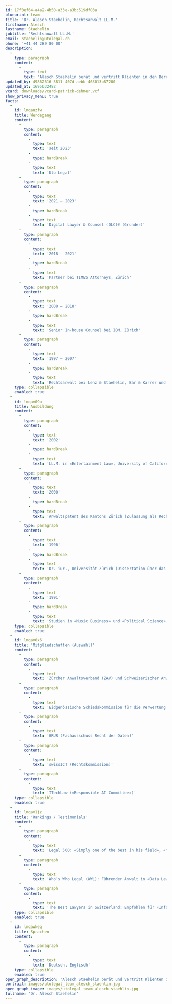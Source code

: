 ```yaml
---
id: 17f3ef64-a4a2-4b50-a33e-a3bc519df03a
blueprint: team
title: 'Dr. Alesch Staehelin, Rechtsanwalt LL.M.'
firstname: Alesch
lastname: Staehelin
jobtitle: 'Rechtsanwalt LL.M.'
email: staehelin@utolegal.ch
phone: '+41 44 289 80 00'
description:
  -
    type: paragraph
    content:
      -
        type: text
        text: 'Alesch Staehelin berät und vertritt Klienten in den Bereichen «Data, IT/IP & Media»: Er entwirft, prüft und verhandelt Verträge aller Art (insbesondere komplexe, zeitkritische und grenzüberschreitende Tech-Deals), er berät in Fragen des Datenschutzes, der IT-Sicherheit, der digitalen Transformation, der neuen Technologien (z.B. KI und IoT), der sozialen Medien, des E-Commerce, des Urheber-, Unterhaltungs- und Medienrechts, des Marken-, Design- und Patentrechts (inkl. Know-how-Schutz) und des Wettbewerbsrechts, er vermittelt in strittigen Projekten, und er führt Gerichts- und Schiedsverfahren. Alesch ist Lehrbeauftragter an diversen Schweizer Universitäten und ehemaliger Journalist (u.a. NZZ).'
updated_by: 49862616-3811-407d-aebb-463013b87200
updated_at: 1695632482
vcard: downloads/vcard-patrick-dehmer.vcf
show_privacy_menu: true
facts:
  -
    id: lmqauzfw
    title: Werdegang
    content:
      -
        type: paragraph
        content:
          -
            type: text
            text: 'seit 2023'
          -
            type: hardBreak
          -
            type: text
            text: 'Uto Legal'
      -
        type: paragraph
        content:
          -
            type: text
            text: '2021 – 2023'
          -
            type: hardBreak
          -
            type: text
            text: 'Digital Lawyer & Counsel (DLC)® (Gründer)'
      -
        type: paragraph
        content:
          -
            type: text
            text: '2018 – 2021'
          -
            type: hardBreak
          -
            type: text
            text: 'Partner bei TIMES Attorneys, Zürich'
      -
        type: paragraph
        content:
          -
            type: text
            text: '2008 – 2018'
          -
            type: hardBreak
          -
            type: text
            text: 'Senior In-house Counsel bei IBM, Zürich'
      -
        type: paragraph
        content:
          -
            type: text
            text: '1997 – 2007'
          -
            type: hardBreak
          -
            type: text
            text: 'Rechtsanwalt bei Lenz & Staehelin, Bär & Karrer und MLL Legal, Zürich'
    type: collapsible
    enabled: true
  -
    id: lmqav09u
    title: Ausbildung
    content:
      -
        type: paragraph
        content:
          -
            type: text
            text: '2002'
          -
            type: hardBreak
          -
            type: text
            text: 'LL.M. in «Entertainment Law», University of California, Los Angeles (UCLA School of Law)'
      -
        type: paragraph
        content:
          -
            type: text
            text: '2000'
          -
            type: hardBreak
          -
            type: text
            text: 'Anwaltspatent des Kantons Zürich (Zulassung als Rechtsanwalt an allen schweizerischen Gerichten)'
      -
        type: paragraph
        content:
          -
            type: text
            text: '1996'
          -
            type: hardBreak
          -
            type: text
            text: 'Dr. iur., Universität Zürich (Dissertation über das TRIPs-Abkommen; magna cum laude; seit 1999 in der zweiten Auflage)'
      -
        type: paragraph
        content:
          -
            type: text
            text: '1991'
          -
            type: hardBreak
          -
            type: text
            text: 'Studien in «Music Business» und «Political Science», City University of New York'
    type: collapsible
    enabled: true
  -
    id: lmqav0x6
    title: 'Mitgliedschaften (Auswahl)'
    content:
      -
        type: paragraph
        content:
          -
            type: text
            text: 'Zürcher Anwaltsverband (ZAV) und Schweizerischer Anwaltsverband (SAV)'
      -
        type: paragraph
        content:
          -
            type: text
            text: 'Eidgenössische Schiedskommission für die Verwertung von Urheberrechten und verwandten Schutzrechten (ESchK)'
      -
        type: paragraph
        content:
          -
            type: text
            text: 'GRUR (Fachausschuss Recht der Daten)'
      -
        type: paragraph
        content:
          -
            type: text
            text: 'swissICT (Rechtskommission)'
      -
        type: paragraph
        content:
          -
            type: text
            text: 'ITechLaw («Responsible AI Committee»)'
    type: collapsible
    enabled: true
  -
    id: lmqav1jz
    title: 'Rankings / Testimonials'
    content:
      -
        type: paragraph
        content:
          -
            type: text
            text: 'Legal 500: «Simply one of the best in his field», «fantastic … for data, IT/IP & media and beyond providing great value for reasonable prices», erwähnt in den Kapiteln «Data Privacy & Protection», «TMT» und «IP».'
      -
        type: paragraph
        content:
          -
            type: text
            text: 'Who’s Who Legal (WWL): Führender Anwalt in «Data Law» – «possesses a brilliant mind» und «has substantial experience with all types of data-related contracts».'
      -
        type: paragraph
        content:
          -
            type: text
            text: 'The Best Lawyers in Switzerland: Empfohlen für «Information Technology Law», «Outsourcing Law» und «Technology Law».'
    type: collapsible
    enabled: true
  -
    id: lmqawkeq
    title: Sprachen
    content:
      -
        type: paragraph
        content:
          -
            type: text
            text: 'Deutsch, Englisch'
    type: collapsible
    enabled: true
open_graph_description: 'Alesch Staehelin berät und vertritt Klienten in den Bereichen «Data, IT/IP & Media»: Er entwirft, prüft und verhandelt Verträge aller Art (insbesondere komplexe, zeitkritische und grenzüberschreitende Tech-Deals), er berät in Fragen des Datenschutzes, der IT-Sicherheit, der digitalen Transformation, der neuen Technologien (z.B. KI und IoT), der sozialen Medien, des E-Commerce, des Urheber-, Unterhaltungs- und Medienrechts, des Marken-, Design- und Patentrechts (inkl. Know-how-Schutz) und des Wettbewerbsrechts, er vermittelt in strittigen Projekten, und er führt Gerichts- und Schiedsverfahren. Alesch ist Lehrbeauftragter an diversen Schweizer Universitäten und ehemaliger Journalist (u.a. NZZ).'
portrait: images/utolegal_team_alesch_staehlin.jpg
open_graph_image: images/utolegal_team_alesch_staehlin.jpg
fullname: 'Dr. Alesch Staehelin'
---
```

